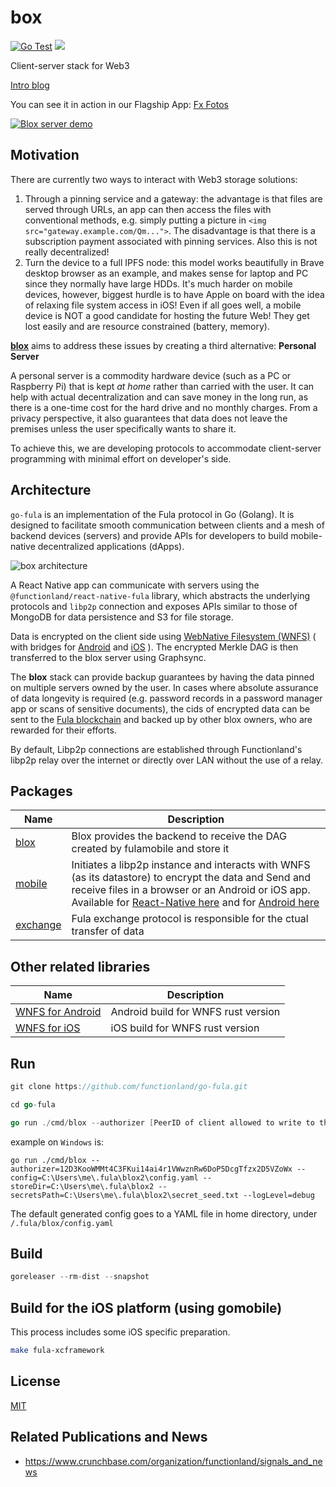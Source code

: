 # box

[![Go Test](https://github.com/functionland/go-fula/actions/workflows/go-test.yml/badge.svg)](https://github.com/functionland/go-fula/actions/workflows/go-test.yml) [![](https://jitpack.io/v/functionland/fula-build-aar.svg)](https://jitpack.io/#functionland/fula-build-aar)


Client-server stack for Web3

[Intro blog](https://dev.to/fx/google-photos-open-source-alternative-with-react-native-80c#ending-big-techs-reign-by-building-opensource-p2p-apps)

You can see it in action in our Flagship App: [Fx Fotos](https://github.com/functionland/fx-fotos)

[![Blox server demo](https://gateway.pinata.cloud/ipfs/QmVd3eioLfp19hG1GnfgceBsbK16i39vsQ9Lxq35aAjxnY)](https://gateway.pinata.cloud/ipfs/QmWUjQczA5jHC3ibLq4y7CizVrebr1DTFRaTdJgFyxR5Nh)

## Motivation

There are currently two ways to interact with Web3 storage solutions:

1. Through a pinning service and a gateway: the advantage is that files are served through URLs, an app can then access the files with conventional methods, e.g. simply putting a picture in `<img src="gateway.example.com/Qm...">`. The disadvantage is that there is a subscription payment associated with pinning services. Also this is not really decentralized!
2. Turn the device to a full IPFS node: this model works beautifully in Brave desktop browser as an example, and makes sense for laptop and PC since they normally have large HDDs. It's much harder on mobile devices, however, biggest hurdle is to have Apple on board with the idea of relaxing file system access in iOS! Even if all goes well, a mobile device is NOT a good candidate for hosting the future Web! They get lost easily and are resource constrained (battery, memory).

[**blox**](https://github.com/functionland/BLOX) aims to address these issues by creating a third alternative: **Personal Server**

A personal server is a commodity hardware device (such as a PC or Raspberry Pi) that is kept *at home* rather than carried with the user. It can help with actual decentralization and can save money in the long run, as there is a one-time cost for the hard drive and no monthly charges. From a privacy perspective, it also guarantees that data does not leave the premises unless the user specifically wants to share it.

To achieve this, we are developing protocols to accommodate client-server programming with minimal effort on developer's side.

## Architecture

`go-fula` is an implementation of the Fula protocol in Go (Golang). It is designed to facilitate smooth communication between clients and a mesh of backend devices (servers) and provide APIs for developers to build mobile-native decentralized applications (dApps).

![box architecture](https://gateway.pinata.cloud/ipfs/QmNkoQfCKAzQetJKWfNtLioJf6FCxzqjoDT2KshDZfsJd3)

A React Native app can communicate with servers using the `@functionland/react-native-fula` library, which abstracts the underlying protocols and `libp2p` connection and exposes APIs similar to those of MongoDB for data persistence and S3 for file storage.

Data is encrypted on the client side using [WebNative Filesystem (WNFS)](https://github.com/wnfs-wg/rs-wnfs) ( with bridges for [Android](https://github.com/functionland/wnfs-android) and [iOS](https://github.com/functionland/wnfs-ios) ). The encrypted Merkle DAG is then transferred to the blox server using Graphsync.

The **blox** stack can provide backup guarantees by having the data pinned on multiple servers owned by the user. In cases where absolute assurance of data longevity is required (e.g. password records in a password manager app or scans of sensitive documents), the cids of encrypted data can be sent to the [Fula blockchain](https://github.com/functionland/sugarfunge-node) and backed up by other blox owners, who are rewarded for their efforts.

By default, Libp2p connections are established through Functionland's libp2p relay over the internet or directly over LAN without the use of a relay.

## Packages

| Name | Description |
| --- | --- |
| [blox](blox) | Blox provides the backend to receive the DAG created by fulamobile and store it |
| [mobile](mobile) | Initiates a libp2p instance and interacts with WNFS (as its datastore) to encrypt the data and Send and receive files in a browser or an Android or iOS app. Available for [React-Native here](https://github.com/functionland/react-native-fula) and for [Android here](https://github.com/functionland/fula-build-aar) |
| [exchange](exchange) | Fula exchange protocol is responsible for the ctual transfer of data |

## Other related libraries

| Name | Description |
| --- | --- |
| [WNFS for Android](https://github.com/functionland/wnfs-android) | Android build for WNFS rust version |
| [WNFS for iOS](https://github.com/functionland/wnfs-ios) | iOS build for WNFS rust version |

## Run

```go
git clone https://github.com/functionland/go-fula.git

cd go-fula

go run ./cmd/blox --authorizer [PeerID of client allowed to write to the backend] --logLevel=[info/debug] --ipniPublisherDisabled=[true/false]
```

example on `Windows` is:
```
go run ./cmd/blox --authorizer=12D3KooWMMt4C3FKui14ai4r1VWwznRw6DoP5DcgTfzx2D5VZoWx --config=C:\Users\me\.fula\blox2\config.yaml --storeDir=C:\Users\me\.fula\blox2 --secretsPath=C:\Users\me\.fula\blox2\secret_seed.txt --logLevel=debug
```

The default generated config goes to a YAML file in home directory, under `/.fula/blox/config.yaml`

## Build

```go
goreleaser --rm-dist --snapshot
```

## Build for the iOS platform (using gomobile)
This process includes some iOS specific preparation.
```sh
make fula-xcframework
```


## License

[MIT](LICENSE)

## Related Publications and News

- https://www.crunchbase.com/organization/functionland/signals_and_news
